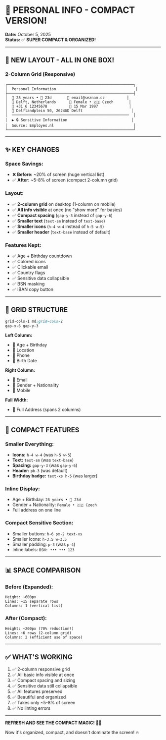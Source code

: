 # 🎯 PERSONAL INFO - COMPACT VERSION!

**Date:** October 5, 2025  
**Status:** ✅ **SUPER COMPACT & ORGANIZED!**

---

## 🎨 NEW LAYOUT - ALL IN ONE BOX!

### **2-Column Grid** (Responsive)
```
┌─────────────────────────────────────────────────────────┐
│  Personal Information                                    │
├─────────────────────────────────────────────────────────┤
│  🎂 28 years • 🎂 23d       📧 email@seznam.cz          │
│  📍 Delft, Netherlands      👤 Female • 🇨🇿 Czech       │
│  📱 +31 6 12345678          📅 15 Mar 1997              │
│  📍 Delflandplein 50, 2624GD Delft                      │
│  ─────────────────────────────────────────────────────  │
│  ▶ 🔒 Sensitive Information                             │
│  Source: Employes.nl                                    │
└─────────────────────────────────────────────────────────┘
```

---

## ✨ KEY CHANGES

### Space Savings:
- ❌ **Before:** ~20% of screen (huge vertical list)
- ✅ **After:** ~5-8% of screen (compact 2-column grid)

### Layout:
- ✅ **2-column grid** on desktop (1-column on mobile)
- ✅ **All info visible** at once (no "show more" for basics)
- ✅ **Compact spacing** (`gap-y-3` instead of `gap-y-6`)
- ✅ **Smaller text** (`text-sm` instead of `text-base`)
- ✅ **Smaller icons** (`h-4 w-4` instead of `h-5 w-5`)
- ✅ **Smaller header** (`text-base` instead of default)

### Features Kept:
- ✅ Age + Birthday countdown
- ✅ Colored icons
- ✅ Clickable email
- ✅ Country flags
- ✅ Sensitive data collapsible
- ✅ BSN masking
- ✅ IBAN copy button

---

## 📐 GRID STRUCTURE

```css
grid-cols-1 md:grid-cols-2
gap-x-6 gap-y-3
```

**Left Column:**
- 🎂 Age + Birthday
- 📍 Location
- 📱 Phone
- 📅 Birth Date

**Right Column:**
- 📧 Email
- 👤 Gender + Nationality
- 📱 Mobile

**Full Width:**
- 📍 Full Address (spans 2 columns)

---

## 🎯 COMPACT FEATURES

### Smaller Everything:
- **Icons:** `h-4 w-4` (was `h-5 w-5`)
- **Text:** `text-sm` (was `text-base`)
- **Spacing:** `gap-y-3` (was `gap-y-6`)
- **Header:** `pb-3` (was default)
- **Birthday badge:** `text-xs h-5` (was larger)

### Inline Display:
- Age + Birthday: `28 years • 🎂 23d`
- Gender + Nationality: `Female • 🇨🇿 Czech`
- Full address on one line

### Compact Sensitive Section:
- Smaller buttons: `h-6 px-2 text-xs`
- Smaller icons: `h-3.5 w-3.5`
- Smaller padding: `p-3` (was `p-4`)
- Inline labels: `BSN: ••• ••• 123`

---

## 📊 SPACE COMPARISON

### Before (Expanded):
```
Height: ~600px
Lines: ~15 separate rows
Columns: 1 (vertical list)
```

### After (Compact):
```
Height: ~200px (70% reduction!)
Lines: ~6 rows (2-column grid)
Columns: 2 (efficient use of space)
```

---

## ✅ WHAT'S WORKING

1. ✅ 2-column responsive grid
2. ✅ All basic info visible at once
3. ✅ Compact spacing and sizing
4. ✅ Sensitive data still collapsible
5. ✅ All features preserved
6. ✅ Beautiful and organized
7. ✅ Takes only ~5-8% of screen
8. ✅ No linting errors

---

**REFRESH AND SEE THE COMPACT MAGIC!** 🎯✨

Now it's organized, compact, and doesn't dominate the screen! 🔥
